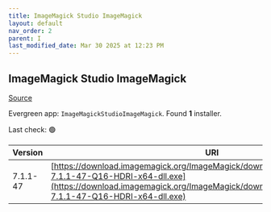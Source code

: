 ```yaml
---
title: ImageMagick Studio ImageMagick
layout: default
nav_order: 2
parent: I
last_modified_date: Mar 30 2025 at 12:23 PM
---
```


## ImageMagick Studio ImageMagick

[Source](https://imagemagick.org/)

Evergreen app: `ImageMagickStudioImageMagick`. Found **1** installer.

Last check: 🟢

| Version  | URI                                                                                                                                                                                                                  |
| -------- | -------------------------------------------------------------------------------------------------------------------------------------------------------------------------------------------------------------------- |
| 7.1.1-47 | [https://download.imagemagick.org/ImageMagick/download/binaries/ImageMagick-7.1.1-47-Q16-HDRI-x64-dll.exe](https://download.imagemagick.org/ImageMagick/download/binaries/ImageMagick-7.1.1-47-Q16-HDRI-x64-dll.exe) |
